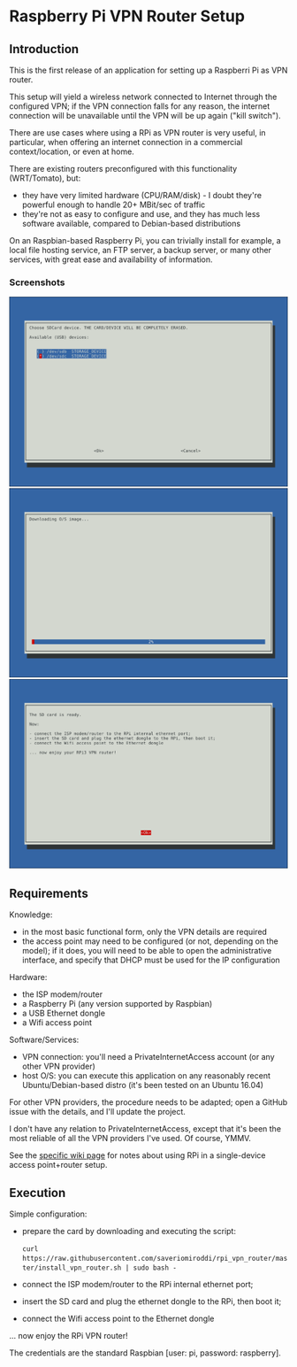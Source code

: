 # Raspberry Pi VPN Router Setup

## Introduction

This is the first release of an application for setting up a Raspberri Pi as VPN router.

This setup will yield a wireless network connected to Internet through the configured VPN; if the VPN connection falls for any reason, the internet connection will be unavailable until the VPN will be up again ("kill switch").

There are use cases where using a RPi as VPN router is very useful, in particular, when offering an internet connection in a commercial context/location, or even at home.

There are existing routers preconfigured with this functionality (WRT/Tomato), but:

- they have very limited hardware (CPU/RAM/disk) - I doubt they're powerful enough to handle 20+ MBit/sec of traffic
- they're not as easy to configure and use, and they has much less software available, compared to Debian-based distributions

On an Raspbian-based Raspberry Pi, you can trivially install for example, a local file hosting service, an FTP server, a backup server, or many other services, with great ease and availability of information.

### Screenshots

![USB Devices menu](/screenshots/02_usb_device_menu.png?raw=true)
![Downloading Raspbian](/screenshots/03_download_raspbian.png?raw=true)
![Completed](/screenshots/04_completed.png?raw=true)

## Requirements

Knowledge:

- in the most basic functional form, only the VPN details are required
- the access point may need to be configured (or not, depending on the model); if it does, you will need to be able to open the administrative interface, and specify that DHCP must be used for the IP configuration

Hardware:

- the ISP modem/router
- a Raspberry Pi (any version supported by Raspbian)
- a USB Ethernet dongle
- a Wifi access point

Software/Services:

- VPN connection: you'll need a PrivateInternetAccess account (or any other VPN provider)
- host O/S: you can execute this application on any reasonably recent Ubuntu/Debian-based distro (it's been tested on an Ubuntu 16.04)

For other VPN providers, the procedure needs to be adapted; open a GitHub issue with the details, and I'll update the project.

I don't have any relation to PrivateInternetAccess, except that it's been the most reliable of all the VPN providers I've used. Of course, YMMV.

See the [specific wiki page](wiki/Using-RPi%5Bs%5D-as-Wifi-Access-Point-Router) for notes about using RPi in a single-device access point+router setup.

## Execution

Simple configuration:

- prepare the card by downloading and executing the script:

    `curl https://raw.githubusercontent.com/saveriomiroddi/rpi_vpn_router/master/install_vpn_router.sh | sudo bash -`

- connect the ISP modem/router to the RPi internal ethernet port;
- insert the SD card and plug the ethernet dongle to the RPi, then boot it;
- connect the Wifi access point to the Ethernet dongle

... now enjoy the RPi VPN router!

The credentials are the standard Raspbian [user: pi, password: raspberry].
